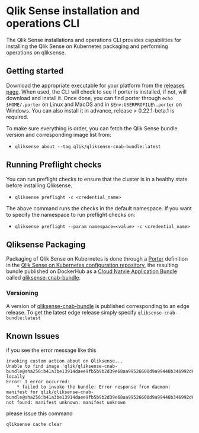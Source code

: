# Qlik Sense installation and operations CLI

The Qlik Sense installations and operations CLI provides capabilities for installing the Qlik Sense on Kubernetes packaging and performing operations on qliksense.

## Getting started

Download the appropriate executable for your platform from the [releases page](https://github.com/qlik-oss/sense-installer/releases). When used, the CLI will check to see if porter is installed, if not, will download and install it. Once done, you can find porter through `echo $HOME/.porter` on Linux and MacOS and in `$Env:USERPROFILE\.porter` on Windows. You can also install it in advance, release > 0.22.1-beta.1 is required.

To make sure everything is order, you can fetch the Qlik Sense bundle version and corresponding image list from:
 - `qliksense about --tag qlik/qliksense-cnab-bundle:latest `

## Running Preflight checks
You can run preflight checks to ensure that the cluster is in a healthy state before installing Qliksense. 
- `qliksense preflight -c <credential_name> `

The above command runs the checks in the default namespace. If you want to specify the namespace to run preflight checks on:
- `qliksense preflight --param namespace=<value> -c <credential_name> `

## Qliksense Packaging
Packaging of Qlik Sense on Kubernetes is done through a [Porter](https://porter.sh/) definition in the [Qlik Sense on Kubernetes configuration repository](https://github.com/qlik-oss/qliksense-k8s/blob/master/porter.yaml), the resulting bundle published on DockerHub as a [Cloud Natvie Application Bundle](https://cnab.io/) called [qliksense-cnab-bundle](https://hub.docker.com/r/qlik/qliksense-cnab-bundle).
### Versioning
A version of [qliksense-cnab-bundle](https://hub.docker.com/r/qlik/qliksense-cnab-bundle) is published corresponding to an edge release. To get the latest edge release simply specify `qliksense-cnab-bundle:latest`

## Known Issues

if you see the error message like this

```console
invoking custom action about on Qliksense...
Unable to find image 'qlik/qliksense-cnab-bundle@sha256:b41a3be13914daee9fb5b9b2d39e68aa99526600d9a99448b346992d6de48171' locally
Error: 1 error occurred:
	* failed to invoke the bundle: Error response from daemon: manifest for qlik/qliksense-cnab-bundle@sha256:b41a3be13914daee9fb5b9b2d39e68aa99526600d9a99448b346992d6de48171 not found: manifest unknown: manifest unknown
```

please issue this command

```console
qliksense cache clear
```